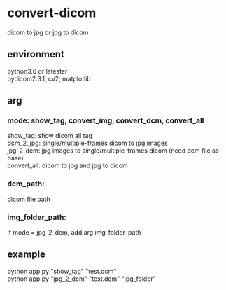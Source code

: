 # convert-dicom
dicom to jpg or jpg to dicom

## environment
python3.6 or latester  
pydicom2.3.1, cv2, matplotlib


## arg

### mode: show_tag, convert_img, convert_dcm, convert_all 
show_tag: show dicom all tag  
dcm_2_jpg: single/multiple-frames dicom to jpg images  
jpg_2_dcm: jpg images to single/multiple-frames dicom (need dcm file as base)  
convert_all: dicom to jpg and jpg to dicom  

### dcm_path: 
dicom file path

### img_folder_path: 
if mode = jpg_2_dcm, add arg img_folder_path

## example
python app.py "show_tag" "test.dcm"  
python app.py "jpg_2_dcm" "test.dcm" "jpg_folder"  
